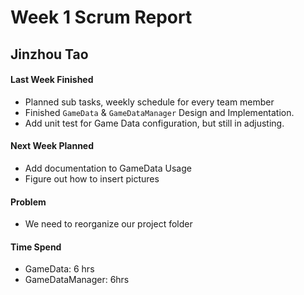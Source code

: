# Week 1 Scrum Report 

## Jinzhou Tao

#### Last Week Finished 

- Planned sub tasks, weekly schedule for every team member
- Finished `GameData` & `GameDataManager` Design and Implementation.
- Add unit test for Game Data configuration, but still in adjusting.

#### Next Week Planned

- Add documentation to GameData Usage
- Figure out how to insert pictures

#### Problem

- We need to reorganize our project folder

#### Time Spend

- GameData: 6 hrs
- GameDataManager: 6hrs